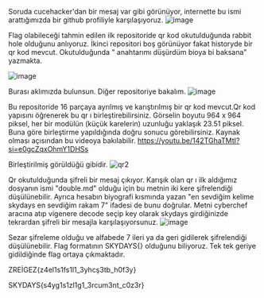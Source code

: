 Soruda cucehacker'dan bir mesaj var gibi görünüyor, internette bu ismi arattığımızda bir github profiliyle karşılaşıyoruz. 
![image](https://github.com/user-attachments/assets/042cb1ae-4846-431a-9970-422fe16712d9)

Flag olabileceği tahmin edilen ilk repositoride qr kod okutulduğunda rabbit hole olduğunu anlıyoruz. 
İkinci repositori boş görünüyor fakat historyde bir qr kod mevcut. Okutulduğunda " anahtarımı düşürdüm bioya bi baksana" yazmakta.

![image](https://github.com/user-attachments/assets/2e46c19e-66ea-4305-a2d8-9af970a570bb)

Burası aklımızda bulunsun. Diğer repositoriye bakalım.
![image](https://github.com/user-attachments/assets/d5d2bf2f-9091-4301-b8fc-522e032880f2)


Bu repositoride 16 parçaya ayrılmış ve karıştırılmış bir qr kod mevcut.Qr kod yapısını öğrenerek bu qr ı birleştirebilirsiniz. Görselin boyutu 964 x 964 piksel, her bir modülün (küçük karelerin) uzunluğu yaklaşık 23.51 piksel. Buna göre birleştirme yapıldığında doğru sonucu görebilirsiniz.
Kaynak olması açısından bu videoya bakılabilir. https://youtu.be/142TGhaTMtI?si=e0gcZqxOhmY1DHSs 

Birleştirilmiş görüldüğü gibidir.
![qr2](https://github.com/user-attachments/assets/50be394d-1809-49b3-8bae-2f17ab91c0f1)


Qr okutulduğunda şifreli bir mesaj çıkıyor. Karışık olan qr ı ilk aldığımız dosyanın ismi "double.md" olduğu için bu metnin iki kere şifrelendiği düşülünebilir. Ayrıca hesabın biyografi kısmında yazan "en sevdiğim kelime skydays en sevdiğim rakam 7" ifadesi de bunu doğrular.
Metni cyberchef aracına atıp vigenere decode seçip key olarak skydays girdiğinizde tekrardan şifreli bir mesajla karşılaşıyorsunuz. 
![image](https://github.com/user-attachments/assets/d7468ede-6a5a-49c4-91a5-942d74b005bb)

Sezar şifreleme olduğu ve alfabede 7 ileri ya da geri gidilerek şifrelendiği düşülünebilir. Flag formatının SKYDAYS{} olduğunu biliyoruz. Tek tek geriye gidildiğinde flag ortaya çıkmaktadır.

ZREİGEZ{z4el1s1fs1l1_3yhcş3tb_h0f3y}

SKYDAYS{s4yg1s1zl1g1_3rcum3nt_c0z3r}

